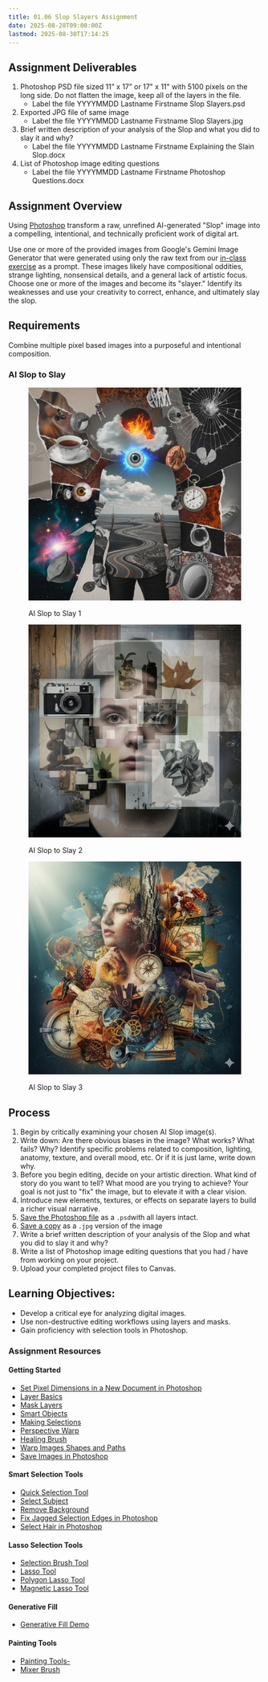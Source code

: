 ```yaml
---
title: 01.06 Slop Slayers Assignment
date: 2025-08-28T09:00:00Z
lastmod: 2025-08-30T17:14:25
---
```


## Assignment Deliverables

1. Photoshop PSD file sized 11” x 17” or 17" x 11" with 5100 pixels on the long side. Do not flatten the image, keep all of the layers in the file.
   - Label the file YYYYMMDD Lastname Firstname Slop Slayers.psd
2. Exported JPG file of same image
   - Label the file YYYYMMDD Lastname Firstname Slop Slayers.jpg
3. Brief written description of your analysis of the Slop and what you did to slay it and why?
   - Label the file YYYYMMDD Lastname Firstname Explaining the Slain Slop.docx
4. List of Photoshop image editing questions
   - Label the file YYYYMMDD Lastname Firstname Photoshop Questions.docx

## Assignment Overview

Using [Photoshop](../../../../software/adobe-photoshop/photoshop.md) transform a raw, unrefined AI-generated "Slop" image into a compelling, intentional, and technically proficient work of digital art.

Use one or more of the provided images from Google's Gemini Image Generator that were generated using only the raw text from our [in-class exercise](./01-02-make-new-original-content-now-in-class-exercise.md) as a prompt. These images likely have compositional oddities, strange lighting, nonsensical details, and a general lack of artistic focus. Choose one or more of the images and become its "slayer." Identify its weaknesses and use your creativity to correct, enhance, and ultimately slay the slop.

## Requirements

Combine multiple pixel based images into a purposeful and intentional composition.

### AI Slop to Slay

<div class="gallery-grid">
<figure>

[![AI Slop to Slay 1](./2025-08-28-AI-Slop-to-Slay-1.jpg)](./2025-08-28-AI-Slop-to-Slay-1.jpg)

<figcaption>

AI Slop to Slay 1

</figcaption>
</figure>

<figure>

[![AI Slop to Slay 2](./2025-08-28-AI-Slop-to-Slay-2.jpg)](./2025-08-28-AI-Slop-to-Slay-2.jpg)

<figcaption>

AI Slop to Slay 2

</figcaption>
</figure>

<figure>

[![AI Slop to Slay 3](./2025-08-28-AI-Slop-to-Slay-3.jpg)](./2025-08-28-AI-Slop-to-Slay-3.jpg)

<figcaption>

AI Slop to Slay 3

</figcaption>
</figure>

</div>

## Process

1. Begin by critically examining your chosen AI Slop image(s).
2. Write down: Are there obvious biases in the image? What works? What fails? Why? Identify specific problems related to composition, lighting, anatomy, texture, and overall mood, etc. Or if it is just lame, write down why.
3. Before you begin editing, decide on your artistic direction. What kind of story do you want to tell? What mood are you trying to achieve? Your goal is not just to "fix" the image, but to elevate it with a clear vision.
4. Introduce new elements, textures, or effects on separate layers to build a richer visual narrative.
5. [Save the Photoshop file](https://helpx.adobe.com/photoshop/using/saving-images.html) as a `.psd`with all layers intact.
6. [Save a copy](https://helpx.adobe.com/photoshop/using/saving-images.html#save-a-copy) as a `.jpg` version of the image
7. Write a brief written description of your analysis of the Slop and what you did to slay it and why?
8. Write a list of Photoshop image editing questions that you had / have from working on your project.
9. Upload your completed project files to Canvas.

## Learning Objectives:

- Develop a critical eye for analyzing digital images.
- Use non-destructive editing workflows using layers and masks.
- Gain proficiency with selection tools in Photoshop.

### Assignment Resources

#### Getting Started

- [Set Pixel Dimensions in a New Document in Photoshop](../../../../software/adobe-photoshop/set-pixel-dimensions-new-document-photoshop.md)
- [Layer Basics](https://helpx.adobe.com/photoshop/using/layer-basics.html)
- [Mask Layers](https://helpx.adobe.com/photoshop/using/masking-layers.html)
- [Smart Objects](https://helpx.adobe.com/photoshop/using/create-smart-objects.html)
- [Making Selections](https://helpx.adobe.com/photoshop/using/making-selections.html)
- [Perspective Warp](https://helpx.adobe.com/photoshop/using/perspective-warp.html)
- [Healing Brush](https://helpx.adobe.com/photoshop/using/healing-examples.html)
- [Warp Images Shapes and Paths](https://helpx.adobe.com/photoshop/using/warp-images-shapes-paths.html)
- [Save Images in Photoshop](https://helpx.adobe.com/photoshop/using/saving-images.html)

#### Smart Selection Tools

- [Quick Selection Tool](https://helpx.adobe.com/photoshop/using/making-quick-selections.html)
- [Select Subject](https://helpx.adobe.com/photoshop/using/quick-actions/select-subject.html)
- [Remove Background](https://helpx.adobe.com/photoshop/using/quick-actions/remove-background.html)
- [Fix Jagged Selection Edges in Photoshop](https://youtu.be/NxHrx7Chhr0)
- [Select Hair in Photoshop](https://youtu.be/72Qjuf7YP3g)

#### Lasso Selection Tools

- [Selection Brush Tool](https://youtu.be/W1I4ozGU2Tw)
- [Lasso Tool](https://youtu.be/kVIRJy5oKt8)
- [Polygon Lasso Tool](https://youtu.be/31VKwGB47PU)
- [Magnetic Lasso Tool](https://youtu.be/zhs1Fsm41_U)

#### Generative Fill

- [Generative Fill Demo](../../../../software/adobe-photoshop/photoshop-generative-fill.md)

#### Painting Tools

- [Painting Tools-](https://helpx.adobe.com/photoshop/using/painting-tools.html)
- [Mixer Brush](https://helpx.adobe.com/photoshop/using/painting-mixer-brush.html)
